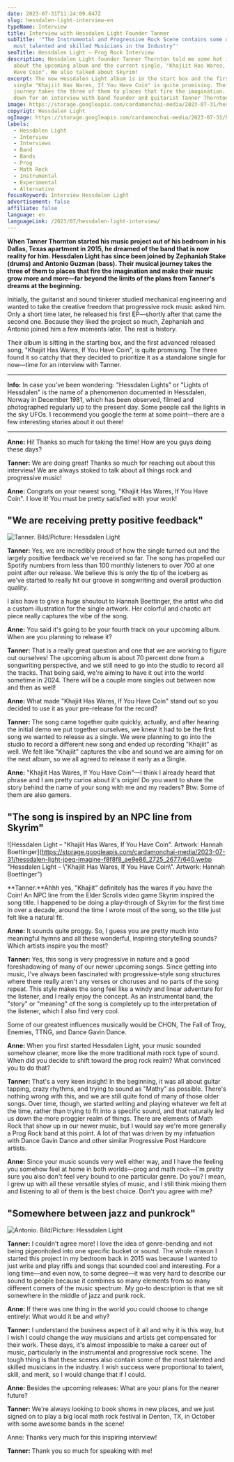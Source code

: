 ```yaml
---
date: 2023-07-31T11:24:09.847Z
slug: hessdalen-light-interview-en
typeName: Interview
title: Interview with Hessdalen Light Founder Tanner
subTitle: '"The Instrumental and Progressive Rock Scene contains some of the
  most talented and skilled Musicians in the Industry"'
seoTitle: Hessdalen Light – Prog Rock Interview
description: Hessdalen Light founder Tanner Thornton told me some hot insights
  about the upcoming album and the current single, "Khajiit Has Wares, If You
  Have Coin". We also talked about Skyrim!
excerpt: The new Hessdalen Light album is in the start box and the first advance
  single "Khajiit Has Wares, If You Have Coin" is quite promising. Their musical
  journey takes the three of them to places that fire the imagination. I sat
  down for an interview with band founder and guitarist Tanner Thornton.
image: https://storage.googleapis.com/cardamonchai-media/2023-07-31/hessdalen-light-interview-soundsvegan-jpg-imagine-181818_484639_1024_768/640.webp
copyrigt: Hessdalen Light
ogImage: https://storage.googleapis.com/cardamonchai-media/2023-07-31/hessdalen-light-interview-soundsvegan-og-jpg-imagine-181818_575344_1200_628/640.webp
labels:
  - Hessdalen Light
  - Interview
  - Interviews
  - Band
  - Bands
  - Prog
  - Math Rock
  - Instrumental
  - Experimental
  - Alternative
focusKeyword: Interview Hessdalen Light
advertisement: false
affiliate: false
language: en
languageLink: /2023/07/hessdalen-light-interview/
---
```

**When Tanner Thornton started his music project out of his bedroom in his Dallas, Texas apartment in 2015, he dreamed of the band that is now reality for him. Hessdalen Light has since been joined by Zephaniah Stake (drums) and Antonio Guzman (bass). Their musical journey takes the three of them to places that fire the imagination and make their music grow more and more—far beyond the limits of the plans from Tanner's dreams at the beginning.**

Initially, the guitarist and sound tinkerer studied mechanical engineering and wanted to take the creative freedom that progressive rock music asked him. Only a short time later, he released his first EP—shortly after that came the second one. Because they liked the project so much, Zephaniah and Antonio joined him a few moments later. The rest is history.

Their album is sitting in the starting box, and the first advanced released song, "Khajiit Has Wares, If You Have Coin", is quite promising. The three found it so catchy that they decided to prioritize it as a standalone single for now—time for an interview with Tanner.

---

**Info:** In case you've been wondering: "Hessdalen Lights" or "Lights of Hessdalen" is the name of a phenomenon documented in Hessdalen, Norway in December 1981, which has been observed, filmed and photographed regularly up to the present day. Some people call the lights in the sky UFOs. I recommend you google the term at some point—there are a few interesting stories about it out there!

---

**Anne:** Hi! Thanks so much for taking the time! How are you guys doing these days?

**Tanner:** We are doing great! Thanks so much for reaching out about this interview! We are always stoked to talk about all things rock and progressive music!

**Anne:** Congrats on your newest song, "Khajiit Has Wares, If You Have Coin". I love it! You must be pretty satisfied with your work!

## "We are receiving pretty positive feedback"

![Tanner. Bild/Picture: Hessdalen Light](https://storage.googleapis.com/cardamonchai-media/2023-07-31/hessdalen-light-tanner-guitar-jpg-imagine-080808_3f383c_3531_4414/640.webp "Tanner. Picture: Hessdalen Light")

**Tanner:** Yes, we are incredibly proud of how the single turned out and the largely positive feedback we've received so far. The song has propelled our Spotify numbers from less than 100 monthly listeners to over 700 at one point after our release. We believe this is only the tip of the iceberg as we've started to really hit our groove in songwriting and overall production quality.

I also have to give a huge shoutout to Hannah Boettinger, the artist who did a custom illustration for the single artwork. Her colorful and chaotic art piece really captures the vibe of the song.

**Anne:** You said it's going to be your fourth track on your upcoming album. When are you planning to release it?

**Tanner:** That is a really great question and one that we are working to figure out ourselves! The upcoming album is about 70 percent done from a songwriting perspective, and we still need to go into the studio to record all the tracks. That being said, we're aiming to have it out into the world sometime in 2024. There will be a couple more singles out between now and then as well!

**Anne:** What made "Khajiit Has Wares, If You Have Coin" stand out so you decided to use it as your pre-release for the record?

**Tanner:** The song came together quite quickly, actually, and after hearing the initial demo we put together ourselves, we knew it had to be the first song we wanted to release as a single. We were planning to go into the studio to record a different new song and ended up recording "Khajiit" as well. We felt like "Khajiit" captures the vibe and sound we are aiming for on the next album, so we all agreed to release it early as a Single.

**Anne:** "Khajiit Has Wares, If You Have Coin"—I think I already heard that phrase and I am pretty curios about it's origin! Do you want to share the story behind the name of your song with me and my readers? Btw: Some of them are also gamers.

## "The song is inspired by an NPC line from Skyrim"

![Hessdalen Light – "Khajiit Has Wares, If You Have Coin". Artwork: Hannah Boettinger](https://storage.googleapis.com/cardamonchai-media/2023-07-31/hessdalen-light-jpeg-imagine-f8f8f8_ae9e86_2725_2677/640.webp "Hessdalen Light – \\"Khajiit Has Wares, If You Have Coin\\". Artwork: Hannah Boettinger")

**Tanner:**Ahhh yes, "Khajiit" definitely has the wares if you have the Coin! An NPC line from the Elder Scrolls video game Skyrim inspired the song title. I happened to be doing a play-through of Skyrim for the first time in over a decade, around the time I wrote most of the song, so the title just felt like a natural fit.

**Anne:** It sounds quite proggy. So, I guess you are pretty much into meaningful hymns and all these wonderful, inspiring storytelling sounds? Which artists inspire you the most?

**Tanner:** Yes, this song is very progressive in nature and a good foreshadowing of many of our newer upcoming songs. Since getting into music, I've always been fascinated with progressive-style song structures where there really aren't any verses or choruses and no parts of the song repeat. This style makes the song feel like a windy and linear adventure for the listener, and I really enjoy the concept. As an instrumental band, the "story" or "meaning" of the song is completely up to the interpretation of the listener, which I also find very cool.

Some of our greatest influences musically would be CHON, The Fall of Troy, Enemies, TTNG, and Dance Gavin Dance.

**Anne:** When you first started Hessdalen Light, your music sounded somehow cleaner, more like the more traditional math rock type of sound. When did you decide to shift toward the prog rock realm? What convinced you to do that?

**Tanner:** That's a very keen insight! In the beginning, it was all about guitar tapping, crazy rhythms, and trying to sound as "Mathy" as possible. There's nothing wrong with this, and we are still quite fond of many of those older songs. Over time, though, we started writing and playing whatever we felt at the time, rather than trying to fit into a specific sound, and that naturally led us down the more proggier realm of things. There are elements of Math Rock that show up in our newer music, but I would say we're more generally a Prog Rock band at this point. A lot of that was driven by my infatuation with Dance Gavin Dance and other similar Progressive Post Hardcore artists.

**Anne:** Since your music sounds very well either way, and I have the feeling you somehow feel at home in both worlds—prog and math rock—I'm pretty sure you also don't feel very bound to one particular genre. Do you? I mean, I grew up with all these versatile styles of music, and I still think mixing them and listening to all of them is the best choice. Don't you agree with me?

## "Somewhere between jazz and punkrock"

![Antonio. Bild/Picture: Hessdalen Light](https://storage.googleapis.com/cardamonchai-media/2023-07-31/hessdalen-light-antonio-bass-jpg-imagine-080808_394c3b_3096_3870/640.webp "Antonio. Picture: Hessdalen Light")

**Tanner:** I couldn't agree more! I love the idea of genre-bending and not being pigeonholed into one specific bucket or sound. The whole reason I started this project in my bedroom back in 2015 was because I wanted to just write and play riffs and songs that sounded cool and interesting. For a long time—and even now, to some degree—it was very hard to describe our sound to people because it combines so many elements from so many different corners of the music spectrum. My go-to description is that we sit somewhere in the middle of jazz and punk rock.

**Anne:** If there was one thing in the world you could choose to change entirely: What would it be and why?

**Tanner:** I understand the business aspect of it all and why it is this way, but I wish I could change the way musicians and artists get compensated for their work. These days, it's almost impossible to make a career out of music, particularly in the instrumental and progressive rock scene. The tough thing is that these scenes also contain some of the most talented and skilled musicians in the industry. I wish success were proportional to talent, skill, and merit, so I would change that if I could.

**Anne:** Besides the upcoming releases: What are your plans for the nearer future?

**Tanner:** We're always looking to book shows in new places, and we just signed on to play a big local math rock festival in Denton, TX, in October with some awesome bands in the scene!

Anne: Thanks very much for this inspiring interview!

**Tanner:** Thank you so much for speaking with me!

<YouTube id="hWmB94QhqL0" />